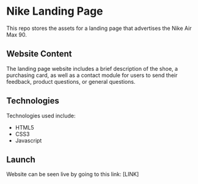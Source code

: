 # Nike Landing Page

This repo stores the assets for a landing page that advertises the Nike Air Max 90.

## Website Content

The landing page website includes a brief description of the shoe, a purchasing card, as well
as a contact module for users to send their feedback, product questions, or general questions.

## Technologies

Technologies used include:

- HTML5
- CSS3
- Javascript

## Launch

Website can be seen live by going to this link: [LINK]
